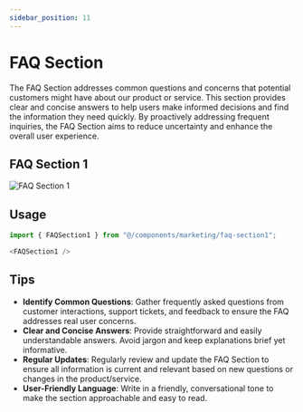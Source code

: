 ```yaml
---
sidebar_position: 11
---
```

# FAQ Section
The FAQ Section addresses common questions and concerns that potential customers might have about our product or service. This section provides clear and concise answers to help users make informed decisions and find the information they need quickly. By proactively addressing frequent inquiries, the FAQ Section aims to reduce uncertainty and enhance the overall user experience.


## FAQ Section 1
![FAQ Section 1](/img/faq-section.jpeg)

## Usage
```typescript
import { FAQSection1 } from "@/components/marketing/faq-section1";
```
```typescript
<FAQSection1 />
```

## Tips
- **Identify Common Questions**: Gather frequently asked questions from customer interactions, support tickets, and feedback to ensure the FAQ addresses real user concerns.
- **Clear and Concise Answers**: Provide straightforward and easily understandable answers. Avoid jargon and keep explanations brief yet informative.
- **Regular Updates**: Regularly review and update the FAQ Section to ensure all information is current and relevant based on new questions or changes in the product/service.
- **User-Friendly Language**: Write in a friendly, conversational tone to make the section approachable and easy to read.


